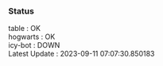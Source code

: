### Status


table : OK  
hogwarts : OK  
icy-bot : DOWN  
Latest Update : 2023-09-11 07:07:30.850183

